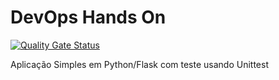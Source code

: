 # DevOps Hands On
[![Quality Gate Status](https://sonarcloud.io/api/project_badges/measure?project=Huguito3_devopslab&metric=alert_status)](https://sonarcloud.io/summary/new_code?id=Huguito3_devopslab)

Aplicação Simples em Python/Flask com teste usando Unittest
